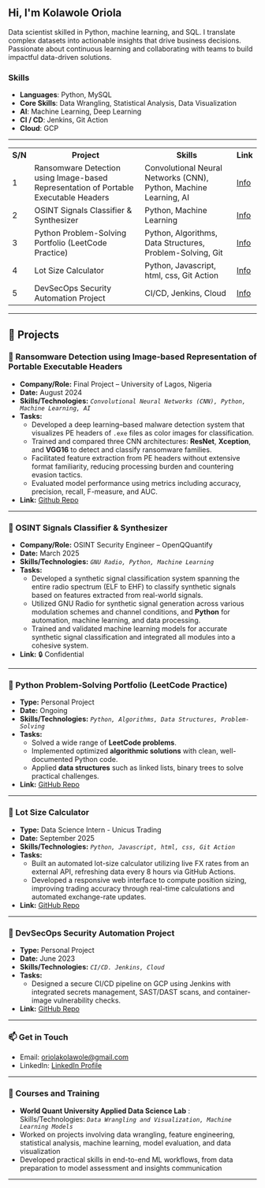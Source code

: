 ## Hi, I'm Kolawole Oriola

Data scientist skilled in Python, machine learning, and SQL. I translate complex datasets into actionable insights that drive business decisions. Passionate about continuous learning and collaborating with teams to build impactful data-driven solutions.

### Skills
- **Languages**: Python, MySQL
- **Core Skills**: Data Wrangling, Statistical Analysis, Data Visualization
- **AI**: Machine Learning, Deep Learning
- **CI / CD**: Jenkins, Git Action
- **Cloud**: GCP

---

<table>
  <tr><th>S/N</th><th>Project</th><th>Skills</th><th>Link</th></tr>
  <tr><td>1</td><td>Ransomware Detection using Image-based Representation of Portable Executable Headers</td><td>Convolutional Neural Networks (CNN), Python, Machine Learning, AI</td><td><a href="https://github.com/oriolakolawole/oriolakolawole/blob/main/README.md#-ransomware-detection-using-image-based-representation-of-portable-executable-headers">Info</td></tr>
  <tr><td>2</td><td>OSINT Signals Classifier & Synthesizer</td><td>Python, Machine Learning</td><td><a href="https://github.com/oriolakolawole#-osint-signals-classifier--synthesizer">Info</td></tr>
  <tr><td>3</td><td>Python Problem-Solving Portfolio (LeetCode Practice)</td><td>Python, Algorithms, Data Structures, Problem-Solving, Git</td><td><a href="https://github.com/oriolakolawole#-python-problem-solving-portfolio-leetcode-practice">Info</td></tr>
 <tr><td>4</td><td>Lot Size Calculator</td><td>Python, Javascript, html, css, Git Action</td><td><a href="https://github.com/oriolakolawole#-lot-size-calculator">Info</td></tr>
   <tr><td>5</td><td>DevSecOps Security Automation Project</td><td>CI/CD, Jenkins, Cloud</td><td><a href="https://github.com/oriolakolawole#-devsecops-security-automation-project">Info</td></tr>
</table>

---

## 📂 Projects  

### 🔹 Ransomware Detection using Image-based Representation of Portable Executable Headers  
- **Company/Role:** Final Project – University of Lagos, Nigeria  
- **Date:** August 2024  
- **Skills/Technologies:** *`Convolutional Neural Networks (CNN), Python, Machine Learning, AI`*
- **Tasks:**  
  - Developed a deep learning–based malware detection system that visualizes PE headers of `.exe` files as color images for classification.  
  - Trained and compared three CNN architectures: **ResNet**, **Xception**, and **VGG16** to detect and classify ransomware families.  
  - Facilitated feature extraction from PE headers without extensive format familiarity, reducing processing burden and countering evasion tactics.  
  - Evaluated model performance using metrics including accuracy, precision, recall, F-measure, and AUC.  
- **Link:** [Github Repo](https://github.com/oriolakolawole/Ransomware-and-Goodware-PE-Header-Dataset.git)

---

### 🔹 OSINT Signals Classifier & Synthesizer  
- **Company/Role:** OSINT Security Engineer – OpenQQuantify  
- **Date:** March 2025  
- **Skills/Technologies:** *`GNU Radio, Python, Machine Learning`*
- **Tasks:**  
  - Developed a synthetic signal classification system spanning the entire radio spectrum (ELF to EHF) to classify synthetic signals based on features extracted from real-world signals.  
  - Utilized GNU Radio for synthetic signal generation across various modulation schemes and channel conditions, and **Python** for automation, machine learning, and data processing.  
  - Trained and validated machine learning models for accurate synthetic signal classification and integrated all modules into a cohesive system.  
- **Link:** 🔒 Confidential   

---
### 🔹 Python Problem-Solving Portfolio (LeetCode Practice)  
- **Type:** Personal Project  
- **Date:** Ongoing  
- **Skills/Technologies:** *`Python, Algorithms, Data Structures, Problem-Solving`*
- **Tasks:**  
  - Solved a wide range of **LeetCode problems**.  
  - Implemented optimized **algorithmic solutions** with clean, well-documented Python code.  
  - Applied **data structures** such as linked lists, binary trees to solve practical challenges.   
- **Link:** [GitHub Repo](https://github.com/oriolakolawole/leetcode-solutions.git)  

---

### 🔹 Lot Size Calculator  
- **Type:** Data Science Intern - Unicus Trading  
- **Date:** September 2025  
- **Skills/Technologies:** *`Python, Javascript, html, css, Git Action`*
- **Tasks:**  
  - Built an automated lot-size calculator utilizing live FX rates from an external API, refreshing data every 8 hours via GitHub Actions.  
  - Developed a responsive web interface to compute position sizing, improving trading accuracy through real-time calculations and automated exchange-rate updates.    
- **Link:** [GitHub Repo](https://github.com/oriolakolawole/lotsizeCal.git)  

---

### 🔹 DevSecOps Security Automation Project 
- **Type:** Personal Project  
- **Date:** June 2023  
- **Skills/Technologies:** *`CI/CD. Jenkins, Cloud`*
- **Tasks:**  
  - Designed a secure CI/CD pipeline on GCP using Jenkins with integrated secrets management, SAST/DAST scans, and container-image vulnerability checks.  
- **Link:** [GitHub Repo](https://github.com/oriolakolawole/IntegratingDevSecOps.git)  

---



### 📫 Get in Touch
- Email: oriolakolawole@gmail.com
- LinkedIn: [LinkedIn Profile](https://www.linkedin.com/in/oriolakolawole/)
---

### 📝 Courses and Training
- **World Quant University Applied Data Science Lab** :   
  Skills/Technologies: *`Data Wrangling and Visualization, Machine Learning Models`*  
- Worked on projects involving data wrangling, feature engineering, statistical analysis, machine learning, model evaluation, and data visualization
- Developed practical skills in end-to-end ML workflows, from data preparation to model assessment and insights communication  

---
